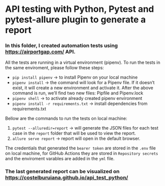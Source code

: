 # API testing with Python, Pytest and pytest-allure plugin to generate a report

### In this folder, I created automation tests using https://airportgap.com/ API.

All the tests are running in a virtual environment (pipenv). To run the tests in the same enviroment, please follow these steps:

* `pip install pipenv` → to install Pipenv on your local machine
* `pipenv install` → the command will look for a Pipenv file. If it doesn’t exist, it will create a new environment and activate it. After the above command is run, we’ll find two new files: Pipfile and Pipenv.lock
* `pipenv shell` → to activate already created pipenv environment
* `pipenv install -r requirements.txt` → install dependencies from requirements.txt

Bellow are the commands to run the tests on local machine:

1. `pytest --alluredir=report` → will generate the JSON files for each test case in the `report` folder that will be used to view the report.
2. `allure serve report` → report will open in the default browser.
 
The credentials that generated the `bearer token` are stored in the `.env` file on local machine, for GitHub Actions they are stored in `Repository secrets` and the enviroment varables are added in the `yml` file.

### The last generated report can be visualized on https://costelburuiana.github.io/api_test_python/